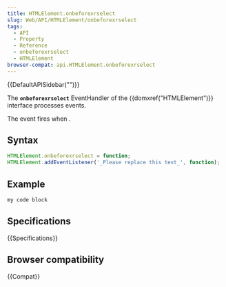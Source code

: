 ```yaml
---
title: HTMLElement.onbeforexrselect
slug: Web/API/HTMLElement/onbeforexrselect
tags:
  - API
  - Property
  - Reference
  - onbeforexrselect
  - HTMLElement
browser-compat: api.HTMLElement.onbeforexrselect
---
```

{{DefaultAPISidebar("")}}

The **`onbeforexrselect`** EventHandler of the {{domxref("HTMLElement")}} interface processes  events.

The  event fires when .

## Syntax

```js
HTMLElement.onbeforexrselect = function;
HTMLElement.addEventListener('_Please replace this text_', function);
```

## Example

```js
my code block
```

## Specifications

{{Specifications}}

## Browser compatibility

{{Compat}}

